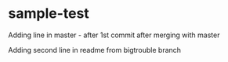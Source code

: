 # sample-test   

Adding line in master - after 1st commit after merging with master

Adding second line in readme from bigtrouble branch